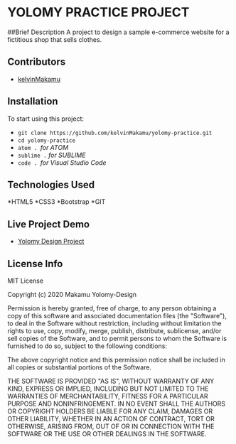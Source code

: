 # YOLOMY PRACTICE PROJECT
##Brief Description
A project to  design a sample e-commerce website for a fictitious shop that sells clothes.
## Contributors
* [kelvinMakamu](https://github.com/kelvinMakamu)
## Installation
To start using this project:
* `git clone https://github.com/kelvinMakamu/yolomy-practice.git`
* `cd yolomy-practice`
* `atom . `*for ATOM*
* `sublime .` *for SUBLIME*
* `code . `*for Visual Studio Code*
## Technologies Used
*HTML5
*CSS3
*Bootstrap
*GIT
## Live Project Demo
* [Yolomy Design Project](https://kelvinmakamu.github.io/yolomy-practice/)
## License Info
MIT License

Copyright (c) 2020 Makamu Yolomy-Design

Permission is hereby granted, free of charge, to any person obtaining a copy of this software and associated documentation files (the "Software"), to deal in the Software without restriction, including without limitation the rights to use, copy, modify, merge, publish, distribute, sublicense, and/or sell copies of the Software, and to permit persons to whom the Software is furnished to do so, subject to the following conditions:

The above copyright notice and this permission notice shall be included in all copies or substantial portions of the Software.

THE SOFTWARE IS PROVIDED "AS IS", WITHOUT WARRANTY OF ANY KIND, EXPRESS OR IMPLIED, INCLUDING BUT NOT LIMITED TO THE WARRANTIES OF MERCHANTABILITY, FITNESS FOR A PARTICULAR PURPOSE AND NONINFRINGEMENT. IN NO EVENT SHALL THE AUTHORS OR COPYRIGHT HOLDERS BE LIABLE FOR ANY CLAIM, DAMAGES OR OTHER LIABILITY, WHETHER IN AN ACTION OF CONTRACT, TORT OR OTHERWISE, ARISING FROM, OUT OF OR IN CONNECTION WITH THE SOFTWARE OR THE USE OR OTHER DEALINGS IN THE SOFTWARE.